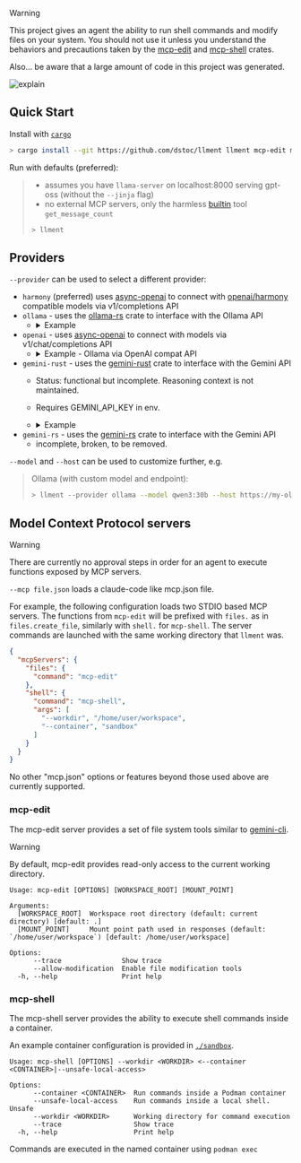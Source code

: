 > [!WARNING]  
> This project gives an agent the ability to run shell commands and modify files on your system.
> You should not use it unless you understand the behaviors and precautions taken by the [mcp-edit](./crates/mcp-edit) and [mcp-shell](./crates/mcp-shell) crates.
>
> Also... be aware that a large amount of code in this project was generated.

![explain](https://github.com/user-attachments/assets/c58bd392-a674-4433-a15f-11791cd5ba4e)

## Quick Start
Install with [`cargo`](https://doc.rust-lang.org/cargo/getting-started/installation.html)
```sh
> cargo install --git https://github.com/dstoc/llment llment mcp-edit mcp-shell
```
Run with defaults (preferred):
> * assumes you have `llama-server` on localhost:8000 serving gpt-oss (without the `--jinja` flag)
> * no external MCP servers, only the harmless [builtin](crates/llment/src/builtins.rs) tool `get_message_count`
> ```sh
> > llment
> ```

## Providers
`--provider` can be used to select a different provider:
* `harmony` (preferred) uses [async-openai](https://crates.io/crates/async-openai) to connect with [openai/harmony](https://github.com/openai/harmony) compatible models via v1/completions API
* `ollama` - uses the [ollama-rs](https://crates.io/crates/ollama-rs) crate to interface with the Ollama API
  * <details>
      <summary>Example</summary>
     
      ```sh
      > llment --host http://localhost:11434 --provider ollama --model qwen3:latest
      ```
    </details>
* `openai` - uses [async-openai](https://crates.io/crates/async-openai) to connect with models via v1/chat/completions API
  * <details>
      <summary>Example - Ollama via OpenAI compat API</summary>
     
      ```sh
      > llment --host http://localhost:11434 --provider openai --model qwen3:latest
      ```
    </details>
* `gemini-rust` - uses the [gemini-rust](https://crates.io/crates/gemini-rust) crate to interface with the Gemini API
  * Status: functional but incomplete. Reasoning context is not maintained.
  * Requires GEMINI_API_KEY in env.
  * <details>
      <summary>Example</summary>
     
      ```sh
      > GEMINI_API_KEY=... llment --provider gemini-rust --model gemini-2.5-flash
      ```
    </details>
* `gemini-rs` - uses the [gemini-rs](https://crates.io/crates/gemini-rs) crate to interface with the Gemini API
  * incomplete, broken, to be removed.
 
`--model` and `--host` can be used to customize further, e.g.

> Ollama (with custom model and endpoint):
> ```sh
> > llment --provider ollama --model qwen3:30b --host https://my-ollama.tailc.ts.net:11434
> ```

## Model Context Protocol servers
> [!WARNING]
> There are currently no approval steps in order for an agent to execute functions exposed by MCP servers.

`--mcp file.json` loads a claude-code like mcp.json file.

For example, the following configuration loads two STDIO based MCP servers.
The functions from `mcp-edit` will be prefixed with `files.` as in `files.create_file`, similarly with `shell.` for `mcp-shell`.
The server commands are launched with the same working directory that `llment` was.

```json
{
  "mcpServers": {
    "files": {
      "command": "mcp-edit"
    },
    "shell": {
      "command": "mcp-shell",
      "args": [
        "--workdir", "/home/user/workspace",
        "--container", "sandbox"
      ]
    }
  }
}
```

No other "mcp.json" options or features beyond those used above are currently supported. 

### mcp-edit
The mcp-edit server provides a set of file system tools similar to [gemini-cli](https://github.com/google-gemini/gemini-cli/blob/main/docs/tools/file-system.md).

> [!WARNING]
> By default, mcp-edit provides read-only access to the current working directory.

```
Usage: mcp-edit [OPTIONS] [WORKSPACE_ROOT] [MOUNT_POINT]

Arguments:
  [WORKSPACE_ROOT]  Workspace root directory (default: current directory) [default: .]
  [MOUNT_POINT]     Mount point path used in responses (default: `/home/user/workspace`) [default: /home/user/workspace]

Options:
      --trace               Show trace
      --allow-modification  Enable file modification tools
  -h, --help                Print help
```

### mcp-shell
The mcp-shell server provides the ability to execute shell commands inside a container.

An example container configuration is provided in [`./sandbox`](./sandbox).

```
Usage: mcp-shell [OPTIONS] --workdir <WORKDIR> <--container <CONTAINER>|--unsafe-local-access>

Options:
      --container <CONTAINER>  Run commands inside a Podman container
      --unsafe-local-access    Run commands inside a local shell. Unsafe
      --workdir <WORKDIR>      Working directory for command execution
      --trace                  Show trace
  -h, --help                   Print help
```

Commands are executed in the named container using `podman exec`
